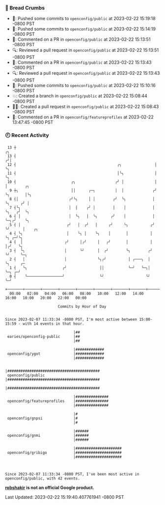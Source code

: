 ### 🍞 Bread Crumbs

 * 🚢: Pushed some commits to `openconfig/public` at 2023-02-22 15:19:18 -0800 PST
 * 🚢: Pushed some commits to `openconfig/public` at 2023-02-22 15:14:19 -0800 PST
 * 💬: Commented on a PR in  `openconfig/public` at 2023-02-22 15:13:51 -0800 PST
 * 🔍: Reviewed a pull request in  `openconfig/public` at 2023-02-22 15:13:51 -0800 PST
 * 💬: Commented on a PR in  `openconfig/public` at 2023-02-22 15:13:43 -0800 PST
 * 🔍: Reviewed a pull request in  `openconfig/public` at 2023-02-22 15:13:43 -0800 PST
 * 🚢: Pushed some commits to `openconfig/public` at 2023-02-22 15:10:16 -0800 PST
 * 💥: Created a branch in `openconfig/public` at 2023-02-22 15:08:44 -0800 PST
 * ✍🏼: Created a pull request in `openconfig/public` at 2023-02-22 15:08:43 -0800 PST
 * 💬: Commented on a PR in  `openconfig/featureprofiles` at 2023-02-22 13:47:45 -0800 PST

### 🕘 Recent Activity
```
 13 ┼                                                                ╭╮
 13 ┤                                                               ╭╯│
 12 ┤                                              ╭╮               │ ╰╮
 11 ┤                                              │╰╮              │  ╰╮
 10 ┤                         ╭╮                  ╭╯ │              │   │        ╭╮
  9 ┼╮                        ││      ╭─╮         │  │             ╭╯   ╰╮       │╰╮
  8 ┤│                       ╭╯╰╮     │ │        ╭╯  ╰╮            │     ╰╮     ╭╯ │
  7 ┤╰╮                      │  │    ╭╯ │        │    │            │      ╰╮   ╭╯  ╰╮
  6 ┤ │                      │  ╰╮   │  ╰╮      ╭╯    │            │       ╰─╮╭╯    ╰╮
  5 ┤ │                     ╭╯   │  ╭╯   │     ╭╯     ╰╮          ╭╯         ╰╯      │    ╭╮
  4 ┤ ╰╮                    │    ╰╮ │    ╰╮    │       │          │                  ╰╮ ╭─╯╰╮
  4 ┤  │                   ╭╯     │╭╯     │   ╭╯       │          │                   │╭╯   ╰╮
  3 ┤  ╰╮                  │      ╰╯      │  ╭╯        ╰╮        ╭╯                   ╰╯     ╰─╮
  2 ┤   │                  │              ╰╮╭╯          │ ╭───╮  │                             ╰╮     ╭─
  1 ┤   ╰╮                ╭╯               ││           ╰─╯   ╰─╮│                              ╰─╮ ╭─╯
  0 ┤    ╰────────────────╯                ╰╯                   ╰╯                                ╰─╯
    +───────+───────+───────+───────+───────+───────+───────+───────+───────+───────+───────+───────+────
  00:00   02:00   04:00   06:00   08:00   10:00   12:00   14:00   16:00   18:00   20:00   22:00   00:00   

						Commits by Hour of Day


Since 2023-02-07 11:33:34 -0800 PST, I'm most active between 15:00-15:59 - with 14 events in that hour.

```



```
                               |##
 earies/openconfig-public      |##
                               |##

                               |#############
 openconfig/ygot               |#############
                               |#############

                               |##########################################
 openconfig/public             |##########################################
                               |##########################################

                               |###############
 openconfig/featureprofiles    |###############
                               |###############

                               |#
 openconfig/gnpsi              |#
                               |#

                               |######
 openconfig/gnmi               |######
                               |######

                               |#####################
 openconfig/gribigo            |#####################
                               |#####################



Since 2023-02-07 11:33:34 -0800 PST, I've been most active in openconfig/public, with 42 events.

```
**[robshakir](mailto:robjs@google.com) is not an official Google product.**  


Last Updated: 2023-02-22 15:19:40.407761941 -0800 PST
